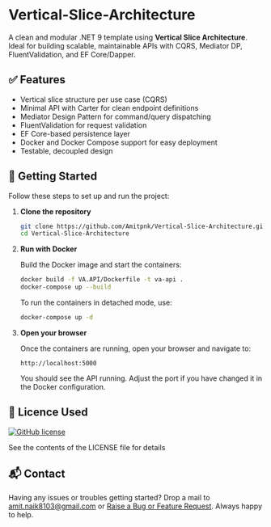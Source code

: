 # Vertical-Slice-Architecture

A clean and modular .NET 9 template using **Vertical Slice Architecture**. Ideal for building scalable, maintainable APIs with CQRS, Mediator DP, FluentValidation, and EF Core/Dapper.


## ✅ Features
- Vertical slice structure per use case (CQRS)
- Minimal API with Carter for clean endpoint definitions
- Mediator Design Pattern for command/query dispatching
- FluentValidation for request validation
- EF Core-based persistence layer
- Docker and Docker Compose support for easy deployment
- Testable, decoupled design

## 🚀 Getting Started

Follow these steps to set up and run the project:

1. **Clone the repository**
    ```bash
    git clone https://github.com/Amitpnk/Vertical-Slice-Architecture.git
    cd Vertical-Slice-Architecture
    ```

2. **Run with Docker**

    Build the Docker image and start the containers:

    ```bash
    docker build -f VA.API/Dockerfile -t va-api .
    docker-compose up --build
    ```

    To run the containers in detached mode, use:

    ```bash
    docker-compose up -d
    ```

3. **Open your browser**

    Once the containers are running, open your browser and navigate to:

    ```
    http://localhost:5000
    ```

    You should see the API running. Adjust the port if you have changed it in the Docker configuration.


## 📄 Licence Used

[![GitHub license](https://img.shields.io/badge/license-MIT-blue.svg)](https://github.com/Amitpnk/Vertical-Slice-Architecture/blob/main/LICENSE)

See the contents of the LICENSE file for details

## 📬 Contact

Having any issues or troubles getting started? Drop a mail to amit.naik8103@gmail.com or [Raise a Bug or Feature Request](https://github.com/Amitpnk/Vertical-Slice-Architecture/issues/new). Always happy to help.
